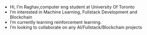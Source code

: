 -  Hi, I’m Raghav,computer eng student at University Of Toronto
-  I’m interested in Machine Learning, Fullstack Development and Blockchain
-  I’m currently learning reinforcement learning.
-  I’m looking to collaborate on any AI/Fullstack/Blockchain projects

<!---
roguecowboy/roguecowboy is a ✨ special ✨ repository because its `README.md` (this file) appears on your GitHub profile.
You can click the Preview link to take a look at your changes.
--->
